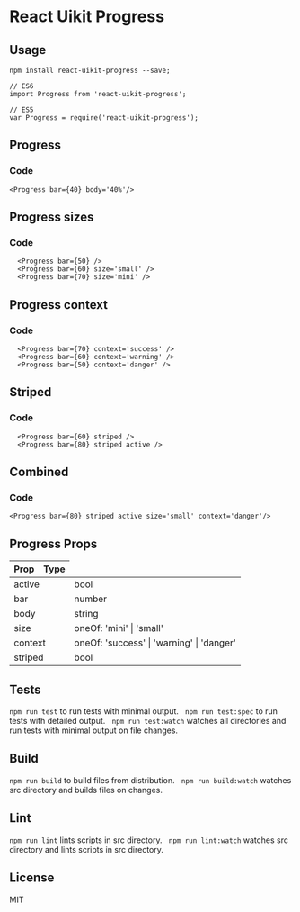 # React Uikit Progress



## Usage

    npm install react-uikit-progress --save;

    // ES6
    import Progress from 'react-uikit-progress';

    // ES5
    var Progress = require('react-uikit-progress');

## Progress




### Code

    <Progress bar={40} body='40%'/>

## Progress sizes




### Code

      <Progress bar={50} />
      <Progress bar={60} size='small' />
      <Progress bar={70} size='mini' />

## Progress context




### Code

      <Progress bar={70} context='success' />
      <Progress bar={60} context='warning' />
      <Progress bar={50} context='danger' />

## Striped




### Code

      <Progress bar={60} striped />
      <Progress bar={80} striped active />

## Combined



### Code

    <Progress bar={80} striped active size='small' context='danger'/>

## Progress Props



<table class="uk-table">

<thead>

<tr>

<th>Prop</th>

<th>Type</th>

</tr>

</thead>

<tbody>

<tr>

<td colspan="2">active</td>

<td>bool</td>

</tr>

<tr>

<td colspan="2">bar</td>

<td>number</td>

</tr>

<tr>

<td colspan="2">body</td>

<td>string</td>

</tr>

<tr>

<td colspan="2">size</td>

<td>oneOf: 'mini' | 'small'</td>

</tr>

<tr>

<td colspan="2">context</td>

<td>oneOf: 'success' | 'warning' | 'danger'</td>

</tr>

<tr>

<td colspan="2">striped</td>

<td>bool</td>

</tr>

</tbody>

</table>

## Tests

`npm run test` to run tests with minimal output.  
`npm run test:spec` to run tests with detailed output.  
`npm run test:watch` watches all directories and run tests with minimal output on file changes.  

## Build
`npm run build` to build files from distribution.  
`npm run build:watch` watches src directory and builds files on changes.  

## Lint
`npm run lint` lints scripts in src directory.  
`npm run lint:watch` watches src directory and lints scripts in src directory.  

## License
MIT